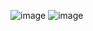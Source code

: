 ![image](https://user-images.githubusercontent.com/36649115/41813964-fbd6ca84-76f5-11e8-86d6-d5af4b29f907.png)
![image](https://user-images.githubusercontent.com/36649115/41813970-0b01b6cc-76f6-11e8-8419-cccf4ee2fe9e.png)
